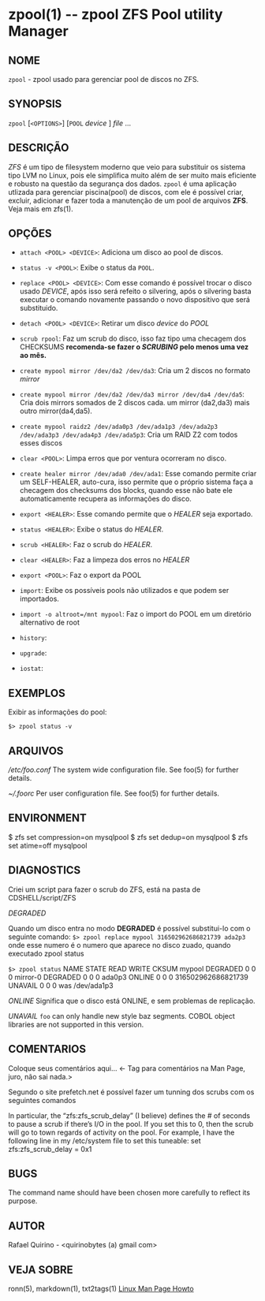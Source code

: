 zpool(1) -- zpool ZFS Pool utility Manager
===============================================

NOME
----

`zpool` - zpool usado para gerenciar pool de discos no ZFS.

SYNOPSIS
--------

`zpool` [`<OPTIONS>`] [`POOL` *device* ] *file* ...

DESCRIÇÃO
---------

*ZFS* é um tipo de filesystem moderno que veio para substituir os sistema tipo LVM no Linux, pois ele simplifica muito além de ser muito mais eficiente e robusto na questão da segurança dos dados.
`zpool` é uma aplicação utlizada para gerenciar piscina(pool) de discos, com ele é possível criar, excluir, adicionar e fazer toda a manutenção de um pool de arquivos **ZFS**. Veja mais em zfs(1).

OPÇÕES
------

* `attach <POOL> <DEVICE>`:
  Adiciona um disco ao pool de discos.

* `status -v <POOL>`:
  Exibe o status da `POOL`.

* `replace <POOL> <DEVICE>`:
  Com esse comando é possível trocar o disco usado *DEVICE*, após isso será refeito o silvering, após o silvering basta executar o comando novamente passando o novo dispositivo que será substituido.

* `detach <POOL> <DEVICE>`:
  Retirar um disco *device* do *POOL*

* `scrub rpool`:
  Faz um scrub do disco, isso faz tipo uma checagem dos CHECKSUMS
  **recomenda-se fazer o *SCRUBING* pelo menos uma vez ao mês.**

* `create mypool mirror /dev/da2 /dev/da3`:
  Cria um 2 discos no formato *mirror*

* `create mypool mirror /dev/da2 /dev/da3 mirror /dev/da4 /dev/da5`:
  Cria dois mirrors somados de 2 discos cada. um mirror (da2,da3) mais outro mirror(da4,da5).

* `create mypool raidz2 /dev/ada0p3 /dev/ada1p3 /dev/ada2p3 /dev/ada3p3 /dev/ada4p3 /dev/ada5p3`:
  Cria um RAID Z2 com todos esses discos

* `clear <POOL>`:
  Limpa erros que por ventura ocorreram no disco.

* `create healer mirror /dev/ada0 /dev/ada1`:
  Esse comando permite criar um SELF-HEALER, auto-cura, isso permite que o próprio sistema faça a checagem dos checksums dos blocks, quando esse não bate ele automaticamente recupera as informações do disco.

* `export <HEALER>`:
  Esse comando permite que o *HEALER* seja exportado.

* `status <HEALER>`:
  Exibe o status do *HEALER*.

* `scrub <HEALER>`:
  Faz o scrub do *HEALER*.

* `clear <HEALER>`:
  Faz a limpeza dos erros no *HEALER*


* `export <POOL>`:
  Faz o export da POOL

* `import`:
  Exibe os possíveis pools não utilizados e que podem ser importados.

* `import -o altroot=/mnt mypool`:
  Faz o import do POOL em um diretório alternativo de root

* `history`:

* `upgrade`:

* `iostat`:

EXEMPLOS
--------

Exibir as informações do pool:

   `$> zpool status -v`


ARQUIVOS
--------

*/etc/foo.conf*
  The system wide configuration file. See foo(5) for further details.

*~/.foorc*
  Per user configuration file. See foo(5) for further details.

ENVIRONMENT
-----------

$ zfs set compression=on mysqlpool
$ zfs set dedup=on mysqlpool
$ zfs set atime=off mysqlpool


DIAGNOSTICS
-----------

Criei um script para fazer o scrub do ZFS, está na pasta de CDSHELL/script/ZFS

*DEGRADED*

Quando um disco entra no modo **DEGRADED** é possível substitui-lo com o seguinte comando:
`$> zpool replace mypool 316502962686821739 ada2p3`   onde esse numero é o numero que aparece no disco zuado, quando executado zpool status

`$> zpool status`
 NAME                    STATE     READ WRITE CKSUM
        mypool                  DEGRADED     0     0     0
          mirror-0              DEGRADED     0     0     0
            ada0p3              ONLINE       0     0     0
            316502962686821739  UNAVAIL      0     0     0  was /dev/ada1p3

*ONLINE*
  Significa que o disco está ONLINE, e sem problemas de replicação.

*UNAVAIL*
  `foo` can only handle new style baz segments. COBOL object libraries are not
  supported in this version.

COMENTARIOS
-----------

Coloque seus comentários aqui...
<- Tag para comentários na Man Page, juro, não sai nada.>

Segundo o site prefetch.net é possível fazer um tunning dos scrubs com os seguintes comandos

In particular, the “zfs:zfs_scrub_delay” (I believe) defines the # of seconds to pause a scrub if there’s I/O in the pool. If you set this to 0, then the scrub will go to town regards of activity on the pool. For example, I have the following line in my /etc/system file to set this tuneable:
set zfs:zfs_scrub_delay = 0x1

BUGS
----

The command name should have been chosen more carefully to reflect its
purpose.

AUTOR
-----

Rafael Quirino - <quirinobytes (a) gmail com>

VEJA SOBRE
----------

ronn(5), markdown(1), txt2tags(1) [Linux Man Page Howto](
http://www.schweikhardt.net/man_page_howto.html)
